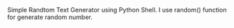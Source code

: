 Simple Randtom Text Generator using Python Shell. 
I use random() function for generate random number.
